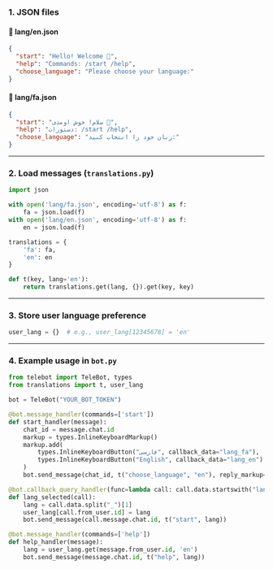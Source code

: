 
### 1. JSON files

#### 📁 lang/en.json

```json
{
  "start": "Hello! Welcome 🌟",
  "help": "Commands: /start /help",
  "choose_language": "Please choose your language:"
}
```

#### 📁 lang/fa.json

```json
{
  "start": "سلام! خوش اومدی 🌟",
  "help": "دستورات: /start /help",
  "choose_language": "زبان خود را انتخاب کنید:"
}
```

---

### 2. Load messages (`translations.py`)

```python
import json

with open('lang/fa.json', encoding='utf-8') as f:
    fa = json.load(f)
with open('lang/en.json', encoding='utf-8') as f:
    en = json.load(f)

translations = {
    'fa': fa,
    'en': en
}

def t(key, lang='en'):
    return translations.get(lang, {}).get(key, key)
```

---

### 3. Store user language preference

```python
user_lang = {}  # e.g., user_lang[12345678] = 'en'
```

---

### 4. Example usage in `bot.py`

```python
from telebot import TeleBot, types
from translations import t, user_lang

bot = TeleBot("YOUR_BOT_TOKEN")

@bot.message_handler(commands=['start'])
def start_handler(message):
    chat_id = message.chat.id
    markup = types.InlineKeyboardMarkup()
    markup.add(
        types.InlineKeyboardButton("فارسی", callback_data="lang_fa"),
        types.InlineKeyboardButton("English", callback_data="lang_en")
    )
    bot.send_message(chat_id, t("choose_language", "en"), reply_markup=markup)

@bot.callback_query_handler(func=lambda call: call.data.startswith("lang_"))
def lang_selected(call):
    lang = call.data.split("_")[1]
    user_lang[call.from_user.id] = lang
    bot.send_message(call.message.chat.id, t("start", lang))

@bot.message_handler(commands=['help'])
def help_handler(message):
    lang = user_lang.get(message.from_user.id, 'en')
    bot.send_message(message.chat.id, t("help", lang))
```


